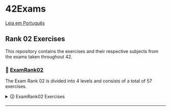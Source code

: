 # 42Exams

[Leia em Português](README.pt.md)

## Rank 02 Exercises

This repository contains the exercises and their respective subjects from the exams taken throughout 42.

### 💢 [ExamRank02](ExamRank02)

The Exam Rank 02 is divided into 4 levels and consists of a total of 57 exercises.

 <details>
     <summary> 🛈 ExamRank02 Exercises</summary><br>

  | [Level 01](ExamRank02/Level01) | [Level 02](ExamRank02/Level02) | [Level 03](ExamRank02/Level03) | [Level 04](ExamRank02/Level04) |
  |--------------------------------|--------------------------------|--------------------------------|--------------------------------|
  | first_word                     | alpha_mirror                   | add_prime_sum                  | flood_fill                     |
  | fizzbuz                        | camel_to_snake                 | epur_str                       | fprime                         |
  | ft_putstr                      | do_op                          | expand_str                     | ft_itoa                        |
  | ft_strcpy                      | ft_atoi                        | ft_atoi_base                   | ft_list_foreach                |
  | ft_strlen                      | ft_strcmp                      | ft_list_size                   | ft_list_remove_if              |
  | ft_swap                        | ft_strcspn                     | ft_range                       | ft_split                       |
  | repeat_alpha                   | ft_strdup                      | ft_rrange                      | rev_wstr                       |
  | rev_print                      | ft_strpbrk                     | hidenp                         | rostring                       |
  | rot_13                         | ft_strrev                      | lcm                            | sort_int_tab                   |
  | rotone                         | ft_strspn                      | paramsum                       | sort_list                      |
  | search_and_replace             | inter                          | pgcd                           |                                |
  | ulstr                          | is_power_of_two                | print_hex                      |                                |
  |                                | last_word                      | rstr_capitalizer               |                                |
  |                                | max                            | str_capitalizer                |                                |
  |                                | print_bits                     | tab_mult                       |                                |
  |                                | reverse_bits                   |                                |                                |
  |                                | snake_to_camel                 |                                |                                |
  |                                | swap_bits                      |                                |                                |
  |                                | union                          |                                |                                |
  |                                | wdmatch                        |                                |                                |   

  </details>
  
  ---
